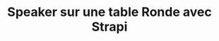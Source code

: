 ---
title: "Speaker sur une table Ronde avec Strapi"
description: "retours d'expériences sur la création de MVP en moins de 3 mois, grâce à l'utilisation du low-code et open-source"
links: "https://lnkd.in/e8wC6JxD"
achievements:
  - "Speaker avec le fondateur de Strapi sur la table ronde"
order: 5
labels:
  - "headless cms"
  - "Speaker"
  - "Strapi"
---